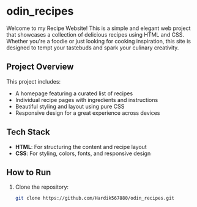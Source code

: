 # odin_recipes

Welcome to my Recipe Website! This is a simple and elegant web project that showcases a collection of delicious recipes using HTML and CSS. Whether you're a foodie or just looking for cooking inspiration, this site is designed to tempt your tastebuds and spark your culinary creativity.

## Project Overview

This project includes:

- A homepage featuring a curated list of recipes
- Individual recipe pages with ingredients and instructions
- Beautiful styling and layout using pure CSS
- Responsive design for a great experience across devices

## Tech Stack

- **HTML**: For structuring the content and recipe layout
- **CSS**: For styling, colors, fonts, and responsive design

## How to Run

1. Clone the repository:
   ```bash
   git clone https://github.com/Hardik567880/odin_recipes.git
   ```
